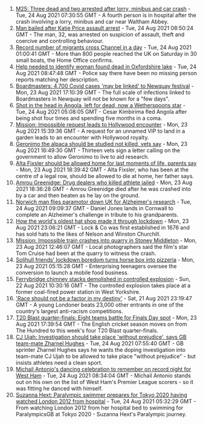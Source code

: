 1. [M25: Three dead and two arrested after lorry, minibus and car crash](https://www.bbc.co.uk/news/uk-england-essex-58312144) - Tue, 24 Aug 2021 07:30:55 GMT - A fourth person is in hospital after the crash involving a lorry, minibus and car near Waltham Abbey.
2. [Man bailed after Katie Price assault arrest](https://www.bbc.co.uk/news/uk-england-essex-58315334) - Tue, 24 Aug 2021 08:50:24 GMT - The man, 32, was arrested on suspicion of assault, theft and coercive and controlling behaviour.
3. [Record number of migrants cross Channel in a day](https://www.bbc.co.uk/news/uk-58312630) - Tue, 24 Aug 2021 01:00:41 GMT - More than 800 people reached the UK on Saturday in 30 small boats, the Home Office confirms.
4. [Help needed to identify woman found dead in Oxfordshire lake](https://www.bbc.co.uk/news/uk-england-oxfordshire-58306617) - Tue, 24 Aug 2021 08:47:48 GMT - Police say there have been no missing person reports matching her description.
5. [Boardmasters: 4,700 Covid cases 'may be linked' to Newquay festival](https://www.bbc.co.uk/news/uk-england-cornwall-58309660) - Mon, 23 Aug 2021 17:10:39 GMT - The full scale of infections linked to Boardmasters in Newquay will not be known for a "few days".
6. [Shot in the head in Angola, left for dead, now a Wetherspoons star](https://www.bbc.co.uk/news/uk-58266180) - Tue, 24 Aug 2021 05:08:05 GMT - Cesar Kimbirima fled Angola after being shot four times and spending five months in a coma.
7. [Mission: Impossible request leads to Hollywood encounter](https://www.bbc.co.uk/news/uk-england-birmingham-58305506) - Mon, 23 Aug 2021 15:39:36 GMT - A request for an unnamed VIP to land in a garden leads to an encounter with Hollywood royalty.
8. [Geronimo the alpaca should be studied not killed, vets say](https://www.bbc.co.uk/news/uk-england-bristol-58309557) - Mon, 23 Aug 2021 16:49:30 GMT - Thirteen vets sign a letter calling on the government to allow Geronimo to live to aid research.
9. [Alta Fixsler should be allowed home for last moments of life, parents say](https://www.bbc.co.uk/news/uk-england-manchester-58305867) - Mon, 23 Aug 2021 18:39:42 GMT - Alta Fixsler, who has been at the centre of a legal row, should be allowed to die at home, her father says.
10. [Amrou Greenidge: Drug dealers who killed athlete jailed](https://www.bbc.co.uk/news/uk-england-london-58307558) - Mon, 23 Aug 2021 18:36:28 GMT - Amrou Greenidge died after he was crashed into by a car and then beaten as he lay on the ground.
11. [Norwich man flies paramotor down UK for Alzheimer's research](https://www.bbc.co.uk/news/uk-england-norfolk-58304512) - Tue, 24 Aug 2021 09:09:37 GMT - Daniel Jones lands in Cornwall to complete an Alzheimer's challenge in tribute to his grandparents.
12. [How the world's oldest hat shop made it through lockdown](https://www.bbc.co.uk/news/uk-england-london-58307552) - Mon, 23 Aug 2021 23:06:21 GMT - Lock & Co was first established in 1676 and has sold hats to the likes of Nelson and Winston Churchill.
13. [Mission: Impossible train crashes into quarry in Stoney Middleton](https://www.bbc.co.uk/news/uk-england-derbyshire-58307832) - Mon, 23 Aug 2021 12:46:07 GMT - Local photographers said the film's star Tom Cruise had been at the quarry to witness the crash.
14. [Solihull friends' lockdown boredom turns horse box into pizzeria](https://www.bbc.co.uk/news/uk-england-birmingham-58283884) - Mon, 23 Aug 2021 05:15:28 GMT - Enterprising teenagers oversee the conversion to launch a mobile food business.
15. [Ferrybridge chimney stacks demolished in controlled explosion](https://www.bbc.co.uk/news/uk-england-leeds-58297602) - Sun, 22 Aug 2021 10:30:16 GMT - The controlled explosion takes place at a former coal-fired power station in West Yorkshire.
16. ['Race should not be a factor in my destiny'](https://www.bbc.co.uk/news/uk-england-london-58283709) - Sat, 21 Aug 2021 23:19:47 GMT - A young Londoner beats 23,000 other entrants in one of the country's largest anti-racism competitions.
17. [T20 Blast quarter-finals: Eight teams battle for Finals Day spot](https://www.bbc.co.uk/sport/cricket/58283420) - Mon, 23 Aug 2021 17:39:54 GMT - The English cricket season moves on from The Hundred to this week's four T20 Blast quarter-finals.
18. [CJ Ujah: Investigation should take place 'without prejudice', says GB team-mate Zharnel Hughes](https://www.bbc.co.uk/sport/athletics/58315272) - Tue, 24 Aug 2021 07:55:40 GMT - GB sprinter Zharnel Hughes says he wants the doping investigation into team-mate CJ Ujah to be allowed to take place "without prejudice" - but insists athletes need a clean sport.
19. [Michail Antonio's dancing celebration to remember on record night for West Ham](https://www.bbc.co.uk/sport/football/58312266) - Tue, 24 Aug 2021 08:34:04 GMT - Michail Antonio stands out on his own on the list of West Ham's Premier League scorers - so it was fitting he danced with himself.
20. [Suzanna Hext: Paralympic swimmer prepares for Tokyo 2020 having watched London 2012 from hospital](https://www.bbc.co.uk/sport/disability-sport/58187268) - Tue, 24 Aug 2021 05:32:29 GMT - From watching London 2012 from her hospital bed to swimming for ParalympicsGB at Tokyo 2020 - Suzanna Hext's Paralympic journey.
